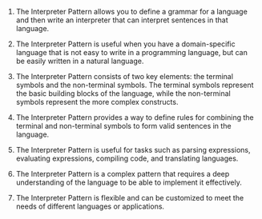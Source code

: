 

1. The Interpreter Pattern allows you to define a grammar for a language and then write an interpreter that can interpret sentences in that language.

2. The Interpreter Pattern is useful when you have a domain-specific language that is not easy to write in a programming language, but can be easily written in a natural language.

3. The Interpreter Pattern consists of two key elements: the terminal symbols and the non-terminal symbols. The terminal symbols represent the basic building blocks of the language, while the non-terminal symbols represent the more complex constructs.

4. The Interpreter Pattern provides a way to define rules for combining the terminal and non-terminal symbols to form valid sentences in the language.

5. The Interpreter Pattern is useful for tasks such as parsing expressions, evaluating expressions, compiling code, and translating languages.

6. The Interpreter Pattern is a complex pattern that requires a deep understanding of the language to be able to implement it effectively.

7. The Interpreter Pattern is flexible and can be customized to meet the needs of different languages or applications.